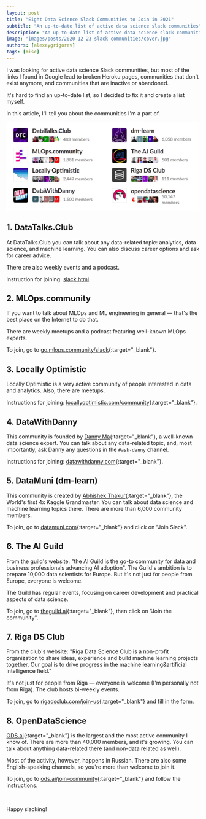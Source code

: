 ```yaml
---
layout: post
title: "Eight Data Science Slack Communities to Join in 2021"
subtitle: "An up-to-date list of active data science slack communities"
description: "An up-to-date list of active data science slack communities"
image: "images/posts/2020-12-23-slack-communities/cover.jpg"
authors: [alexeygrigorev]
tags: [misc]
---
```


I was looking for active data science Slack communities, but most of the links I found in Google lead to broken Heroku pages, communities that don't exist anymore, and communities that are inactive or abandoned. 

It's hard to find an up-to-date list, so I decided to fix it and create a list myself. 

In this article, I'll tell you about the communities I'm a part of.


<img src="/images/posts/2020-12-23-slack-communities/slacks.jpg">


## 1. DataTalks.Club

At DataTalks.Club you can talk about any data-related topic: analytics, data science, and machine learning. You can also discuss career options and ask for career advice. 

There are also weekly events and a podcast.

Instruction for joining: [slack.html](/slack.html).


## 2. MLOps.community

If you want to talk about MLOps and ML engineering in general — that's the best place on the Internet to do that. 

There are weekly meetups and a podcast featuring well-known MLOps experts. 

To join, go to [go.mlops.community/slack](https://go.mlops.community/slack){:target="_blank"}.

## 3. Locally Optimistic

Locally Optimistic is a very active community of people interested in data and analytics. Also, there are meetups. 

Instructions for joining: [locallyoptimistic.com/community](https://locallyoptimistic.com/community/){:target="_blank"}.

## 4. DataWithDanny

This community is founded by [Danny Ma](https://www.linkedin.com/in/datawithdanny/){:target="_blank"}, a well-known data science expert. You can talk about any data-related topic, and, most importantly, ask Danny any questions in the `#ask-danny` channel. 

Instructions for joining: [datawithdanny.com](https://datawithdanny.com/){:target="_blank"}.

## 5. DataMuni (dm-learn)

This community is created by [Abhishek Thakur](https://www.linkedin.com/in/abhi1thakur/){:target="_blank"}, the World's first 4x Kaggle Grandmaster. You can talk about data science and machine learning topics there. There are more than 6,000 community members.

To join, go to [datamuni.com](https://datamuni.com/){:target="_blank"} and click on "Join Slack".

## 6. The AI Guild

From the guild's website: "the AI Guild is the go-to community for data and business professionals advancing AI adoption". The Guild's ambition is to prepare 10,000 data scientists for Europe. But it's not just for people from Europe, everyone is welcome. 

The Guild has regular events, focusing on career development and practical aspects of data science.

To join, go to [theguild.ai](https://www.theguild.ai/){:target="_blank"}, then click on "Join the community".

## 7. Riga DS Club

From the club's website: 
"Riga Data Science Club is a non-profit organization to share ideas, experience and build machine learning projects together. Our goal is to drive progress in the machine learning&artificial intelligence field."

It's not just for people from Riga — everyone is welcome (I'm personally not from Riga). The club hosts bi-weekly events. 

To join, go to [rigadsclub.com/join-us](https://rigadsclub.com/join-us){:target="_blank"} and fill in the form.

## 8. OpenDataScience

[ODS.ai](http://ods.ai){:target="_blank"} is the largest and the most active community I know of. There are more than 40,000 members, and it's growing. You can talk about anything data-related there (and non-data related as well).

Most of the activity, however, happens in Russian. There are also some English-speaking channels, so you're more than welcome to join it.

To join, go to [ods.ai/join-community](https://ods.ai/join-community){:target="_blank"} and follow the instructions.

&nbsp;

Happy slacking!

